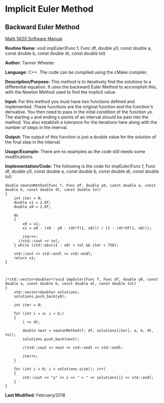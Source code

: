 # Implicit Euler Method
## Backward Euler Method

[Math 5620 Software Manual](https://tannerwheeler.github.io/math5620/main)

**Routine Name:** void impEuler(Func f, Func df, double y0, const double a, const double b, const double dt, const double tol)

**Author:** Tanner Wheeler

**Language:** C++. The code can be compiled using the cMake compiler.

**Description/Purpose:** This method is to iteratively find the solutions to a differential equation.  It uses the backward Euler Method to accomplish this, with the Newton Method used to find the Implicit value.

**Input:** For this method you must have two functions defined and implemented.  These functions are the original function and the function's derivative.  You then need to pass in the inital condition of the function `y0`.  The starting `a` and ending `b` points of an interval should be past into the method.  You also establish a tolerance for the iterations here along with the number of steps in the interval.

**Output:** The output of this function is just a double value for the solution of the final step in the interval.

**Usage/Example:**
There are no examples as the code still needs some modifications.

**Implementation/Code:** The following is the code for impEuler(Func f, Func df, double y0, const double a, const double b, const double dt, const double tol)
```
double newtonMethod(Func f, Func df, double y0, const double a, const double b, const double dt, const double tol)
{
	int iter = 0;
	double x1 = 2.0f;
	double x0 = 2.0f;

	do
	{
		x0 = x1;
		x1 = x0 - (x0 - y0 - (dt*f(1, x0))) / (1 - (dt*df(1, x0)));

		iter++;
	  //std::cout << tol;
	} while (std::abs(x1 - x0) > tol && iter < 750);

	std::cout << std::endl << std::endl;
	return x1;
}



/*std::vector<double>*/void impEuler(Func f, Func df, double y0, const double a, const double b, const double dt, const double tol)
{
	std::vector<double> solutions;
	solutions.push_back(y0);

	int iter = 0;

	for (int i = a; i < b;)
	{
		i += dt;

		double next = newtonMethod(f, df, solutions[iter], a, b, dt, tol);
		solutions.push_back(next);

		//std::cout << next << std::endl << std::endl;

		iter++;
	}

	for (int i = 0; i < solutions.size(); i++)
	{
		std::cout << "y" << i << " = " << solutions[i] << std::endl;
	}
}
```
**Last Modified:** February/2018
